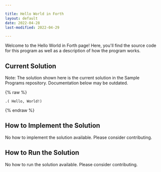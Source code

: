 ```yaml
---

title: Hello World in Forth
layout: default
date: 2022-04-28
last-modified: 2022-04-29

---
```


Welcome to the Hello World in Forth page! Here, you'll find the source code for this program as well as a description of how the program works.

## Current Solution

Note: The solution shown here is the current solution in the Sample Programs repository. Documentation below may be outdated.

{% raw %}

```Forth
.( Hello, World!)

```

{% endraw %}

## How to Implement the Solution

No how to implement the solution available. Please consider contributing.

## How to Run the Solution

No how to run the solution available. Please consider contributing.